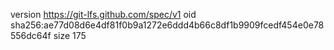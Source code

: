 version https://git-lfs.github.com/spec/v1
oid sha256:ae77d08d6e4df81f0b9a1272e6ddd4b66c8df1b9909fcedf454e0e78556dc64f
size 175

